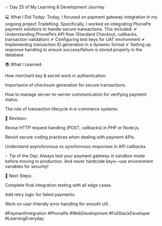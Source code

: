 ✅ Day 25 of My Learning & Development Journey

💻 What I Did Today:
Today, I focused on payment gateway integration in my ongoing project TradeKing. Specifically, I worked on integrating PhonePe payment solutions to handle secure transactions. This included:
✔ Understanding PhonePe’s API flow (Standard Checkout, callbacks, transaction validation)
✔ Configuring test keys for UAT environment
✔ Implementing transaction ID generation in a dynamic format
✔ Setting up response handling to ensure success/failure is stored properly in the database

📚 What I Learned:

How merchant key & secret work in authentication.

Importance of checksum generation for secure transactions.

How to manage server-to-server communication for verifying payment status.

The role of transaction lifecycle in e-commerce systems.

🔁 Revision:

Revise HTTP request handling (POST, callbacks) in PHP or Node.js.

Revisit secure coding practices when dealing with payment APIs.

Understand asynchronous vs synchronous responses in API callbacks.

💡 Tip of the Day:
Always test your payment gateway in sandbox mode before moving to production. And never hardcode keys—use environment variables for security!

🎯 Next Steps:

Complete final integration testing with all edge cases.

Add retry logic for failed payments.

Work on user-friendly error handling for smooth UX.

#PaymentIntegration #PhonePe #WebDevelopment #FullStackDeveloper #LearningEveryday
